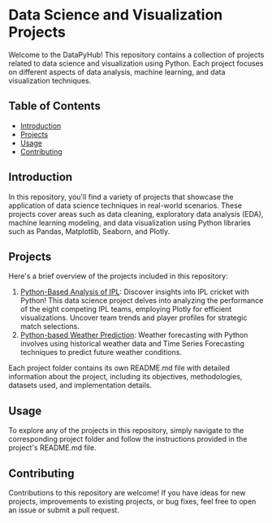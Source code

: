# Data Science and Visualization Projects

Welcome to the DataPyHub! This repository contains a collection of projects related to data science and visualization using Python. Each project focuses on different aspects of data analysis, machine learning, and data visualization techniques.

## Table of Contents

- [Introduction](#introduction)
- [Projects](#projects)
- [Usage](#usage)
- [Contributing](#contributing)

## Introduction

In this repository, you'll find a variety of projects that showcase the application of data science techniques in real-world scenarios. These projects cover areas such as data cleaning, exploratory data analysis (EDA), machine learning modeling, and data visualization using Python libraries such as Pandas, Matplotlib, Seaborn, and Plotly.

## Projects

Here's a brief overview of the projects included in this repository:

1. [Python-Based Analysis of IPL](./project1_folder): Discover insights into IPL cricket with Python! This data science project delves into analyzing the performance of the eight competing IPL teams, employing Plotly for efficient visualizations. Uncover team trends and player profiles for strategic match selections.
2. [Python-based Weather Prediction](./[(https://github.com/Shrvaani/DataPyHub/blob/Python_Based_Weather_Prediction)]): Weather forecasting with Python involves using historical weather data and Time Series Forecasting techniques to predict future weather conditions. 

Each project folder contains its own README.md file with detailed information about the project, including its objectives, methodologies, datasets used, and implementation details.

## Usage

To explore any of the projects in this repository, simply navigate to the corresponding project folder and follow the instructions provided in the project's README.md file.

## Contributing

Contributions to this repository are welcome! If you have ideas for new projects, improvements to existing projects, or bug fixes, feel free to open an issue or submit a pull request.



